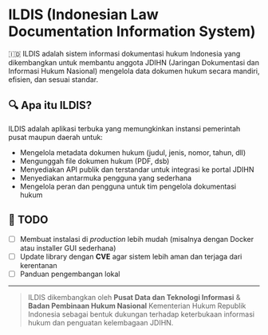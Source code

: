 # ILDIS (Indonesian Law Documentation Information System)

🇮🇩 ILDIS adalah sistem informasi dokumentasi hukum Indonesia yang dikembangkan untuk membantu anggota JDIHN (Jaringan Dokumentasi dan Informasi Hukum Nasional) mengelola data dokumen hukum secara mandiri, efisien, dan sesuai standar.

## 🔍 Apa itu ILDIS?

ILDIS adalah aplikasi terbuka yang memungkinkan instansi pemerintah pusat maupun daerah untuk:

- Mengelola metadata dokumen hukum (judul, jenis, nomor, tahun, dll)
- Mengunggah file dokumen hukum (PDF, dsb)
- Menyediakan API publik dan terstandar untuk integrasi ke portal JDIHN
- Menyediakan antarmuka pengguna yang sederhana
- Mengelola peran dan pengguna untuk tim pengelola dokumentasi hukum

## 📝 TODO

- [ ] Membuat instalasi di _production_ lebih mudah (misalnya dengan Docker atau installer GUI sederhana)
- [ ] Update library dengan **CVE** agar sistem lebih aman dan terjaga dari kerentanan
- [ ] Panduan pengembangan lokal

---

> ILDIS dikembangkan oleh **Pusat Data dan Teknologi Informasi** & **Badan Pembinaan Hukum Nasional** Kementerian Hukum Republik Indonesia sebagai bentuk dukungan terhadap keterbukaan informasi hukum dan penguatan kelembagaan JDIHN.
